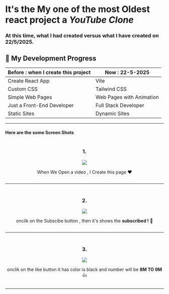 <h1>It's the My one of the most Oldest react project a <i>YouTube Clone</i></h1>
<h3>At this time, what I had created versus what I have created on 22/5/2025.</h3>

## 🚀 My Development Progress

| Before : when I create this project                      | Now : 22-5-2025                        |
|----------------------------|-----------------------------|
| Create React App           | Vite                        |
| Custom CSS                 | Tailwind CSS                |
| Simple Web Pages           | Web Pages with Animation    |
| Just a Front-End Developer | Full Stack Developer        |
| Static Sites               | Dynamic Sites               |


<hr/>
<h4>Here are the some Screen Shots</h4>


<div style="text-align:center ; overflow:hidden ;margin-top:20px" >
<h3>1.</h3>
<img src="https://res.cloudinary.com/dwvr054ck/image/upload/v1747919536/Screenshot_1_uhhaqq.png" />
<p>When We Open a video , I Create this page ❤️</p>
</div>
<hr>

<div style="text-align:center ; overflow:hidden ;margin-top:20px" >
<h3>2.</h3>
<img src="https://res.cloudinary.com/dwvr054ck/image/upload/v1747919537/Screenshot_5_fjmjdl.png" />
<p>onclik on the Subscibe button , then it's shows the <b>subscribed !</b> 🔔</p>
</div>
<hr>

<div style="text-align:center ; overflow:hidden ;margin-top:20px" >
<h3>3.</h3>
<img src="https://res.cloudinary.com/dwvr054ck/image/upload/v1747919537/Screenshot_4_uvijcr.png" />
<p>onclik on the like button it has color is black and number will be <b>8M TO 9M</b>👍 </p>
</div>
<hr>